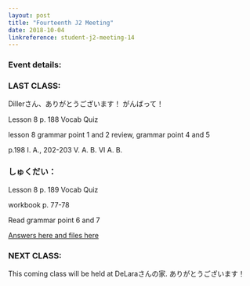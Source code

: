 ```yaml
---
layout: post
title: "Fourteenth J2 Meeting"
date: 2018-10-04
linkreference: student-j2-meeting-14
---
```


### Event details:

### LAST CLASS:

Dillerさん、ありがとうございます！ がんばって！

Lesson 8 p. 188 Vocab Quiz

lesson 8 grammar point 1 and 2 review, grammar point 4 and 5 

p.198 I. A., 202-203 V. A. B. VI A. B.

### しゅくだい：
  
Lesson 8 p. 189 Vocab Quiz

workbook p. 77-78

Read grammar point 6 and 7

[Answers here and files here](https://trantom.github.io/sawada-sensei-no-ato/downloads/)

### NEXT CLASS:

This coming class will be held at DeLaraさんの家. ありがとうございます！
